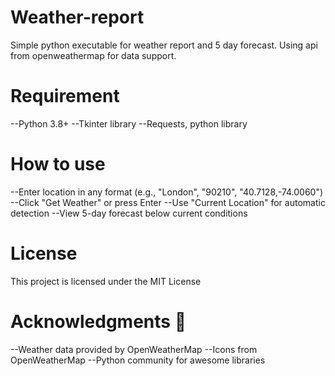 # Weather-report

Simple python executable for weather report and 5 day forecast.
Using api from openweathermap for data support.

# Requirement

--Python 3.8+
--Tkinter library
--Requests, python library

# How to use

--Enter location in any format (e.g., "London", "90210", "40.7128,-74.0060")
--Click "Get Weather" or press Enter
--Use "Current Location" for automatic detection
--View 5-day forecast below current conditions

# License

This project is licensed under the MIT License

# Acknowledgments 🙏

--Weather data provided by OpenWeatherMap
--Icons from OpenWeatherMap
--Python community for awesome libraries
